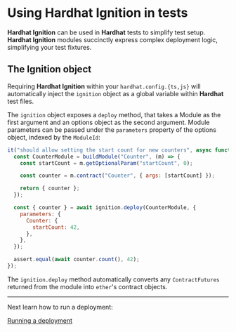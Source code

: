 # Using Hardhat Ignition in tests

**Hardhat Ignition** can be used in **Hardhat** tests to simplify test setup. **Hardhat Ignition** modules succinctly express complex deployment logic, simplifying your test fixtures.

## The Ignition object

Requiring **Hardhat Ignition** within your `hardhat.config.{ts,js}` will automatically inject the `ignition` object as a global variable within **Hardhat** test files.

The `ignition` object exposes a `deploy` method, that takes a Module as the first argument and an options object as the second argument. Module parameters can be passed under the `parameters` property of the options object, indexed by the `ModuleId`:

```js
it("should allow setting the start count for new counters", async function () {
  const CounterModule = buildModule("Counter", (m) => {
    const startCount = m.getOptionalParam("startCount", 0);

    const counter = m.contract("Counter", { args: [startCount] });

    return { counter };
  });

  const { counter } = await ignition.deploy(CounterModule, {
    parameters: {
      Counter: {
        startCount: 42,
      },
    },
  });

  assert.equal(await counter.count(), 42);
});
```

The `ignition.deploy` method automatically converts any `ContractFutures` returned from the module into `ether`'s contract objects.

---

Next learn how to run a deployment:

[Running a deployment](./deploying.md)
